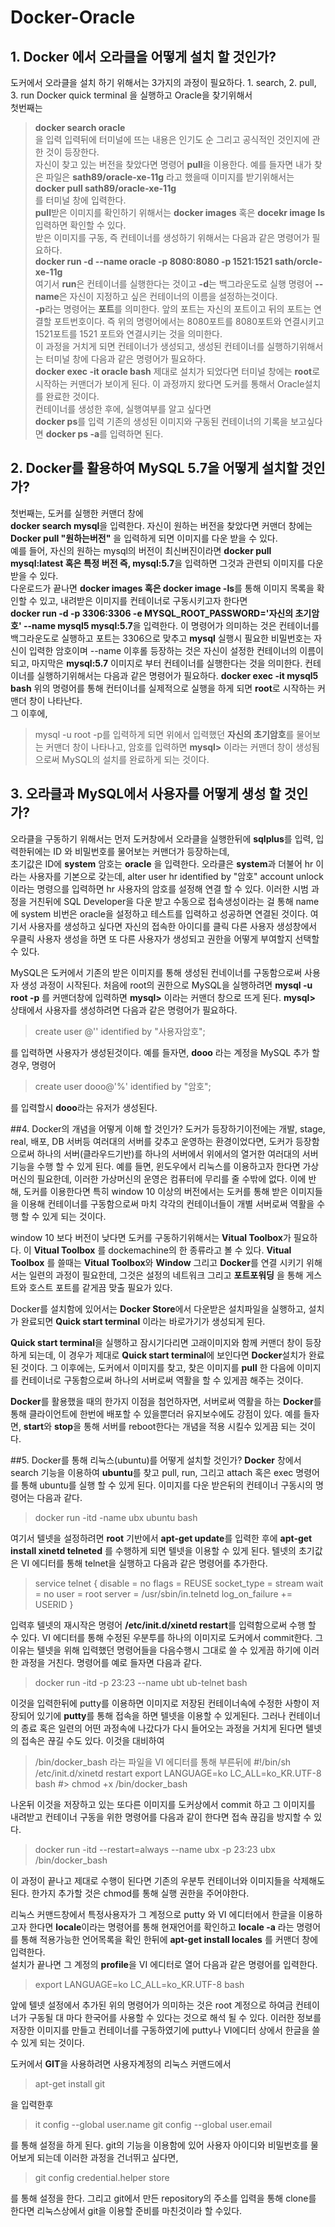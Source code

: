 # Docker-Oracle
## 1. Docker 에서 오라클을 어떻게 설치 할 것인가?
도커에서 오라클을 설치 하기 위해서는 3가지의 과정이 필요하다. 1. search, 2. pull, 3. run
Docker quick terminal 을 실행하고 Oracle을 찾기위해서  
첫번째는      
>**docker search oracle**   
을 입력
입력뒤에 터미널에 뜨는 내용은 인기도 순 그리고 공식적인 것인지에 관한 것이 등장한다.  
자신이 찾고 있는 버전을 찾았다면 명령어 **pull**을 이용한다.
예를 들자면 내가 찾은 파일은 **sath89/oracle-xe-11g** 라고 했을때 이미지를 받기위해서는  
>**docker pull sath89/oracle-xe-11g**   
를 터미널 창에 입력한다.      
**pull**받은 이미지를 확인하기 위해서는 **docker images** 혹은 **docekr image ls** 입력하면 확인할 수 있다.     
받은 이미지를 구동, 즉 컨테이너를 생성하기 위해서는 다음과 같은 명령어가 필요하다.   
>**docker run -d --name oracle -p 8080:8080 -p 1521:1521 sath/orcle-xe-11g**    
여기서 **run**은 컨테이너를 실행한다는 것이고 **-d**는 백그라운도로 실행 명령어 **--name**은 자신이 지정하고 싶은 컨테이너의 이름을 설정하는것이다.    
**-p**라는 명령어는 **포트**를 의미한다. 앞의 포트는 자신의 포트이고 뒤의 포트는 연결할 포트번호이다. 즉 위의 명령어에서는 8080포트를 8080포트와 연결시키고 1521포트를 1521 포트와 연결시키는 것을 의미한다.    
이 과정을 거치게 되면 컨테이너가 생성되고, 생성된 컨테이너를 실행하기위해서는 터미널 창에 다음과 같은 명령어가 필요하다.      
**docker exec -it oracle bash** 
제대로 설치가 되었다면 터미널 창에는 **root**로 시작하는 커맨더가 보이게 된다. 이 과정까지 왔다면 도커를 통해서 Oracle설치를 완료한 것이다.  
컨테이너를 생성한 후에, 실행여부를 알고 싶다면  
**docker ps**를 입력 
기존의 생성된 이미지와 구동된 컨테이너의 기록을 보고싶다면 
**docker ps -a**를 입력하면 된다. 

## 2. Docker를 활용하여 MySQL 5.7을 어떻게 설치할 것인가?   
첫번째는, 도커를 실행한 커맨더 창에  
**docker search mysql**을 입력한다. 자신이 원하는 버전을 찾았다면 커맨더 창에는
**Docker pull "원하는버전"** 을 입력하게 되면 이미지를 다운 받을 수 있다.  
예를 들어, 자신의 원하는 mysql의 버전이 최신버진이라면 
**docker pull mysql:latest 혹은 특정 버전 즉, mysql:5.7**을 입력하면 그것과 관련되 이미지를 다운받을 수 있다.  
다운로드가 끝나면 **docker images 혹은 docker image -ls**를 통해 이미지 목록을 확인할 수 있고, 내려받은 이미지를 컨테이너로 구동시키고자 한다면  
**docker run -d -p 3306:3306 -e MYSQL_ROOT_PASSWORD='자신의 초기암호' --name mysql5 mysql:5.7**을 입력한다. 
이 명령어가 의미하는 것은 컨테이너를 백그라운도로 실행하고 포트는 3306으로 맞추고 **mysql** 실행시 필요한 비밀번호는 자신이 입력한 암호이며 --name 이후롤 등장하는 것은 자신이 설정한 컨테이너의 이름이 되고, 마지막은 **mysql:5.7** 이미지로 부터 컨테이너를 실행한다는 것을 의미한다. 
컨테이너를 실행하기위해서는 다음과 같은 명령어가 필요하다. 
**docker exec -it mysql5 bash** 
위의 명령어를 통해 컨터이너를 실제적으로 실행을 하게 되면 **root**로 시작하는 커맨더 창이 나타난다.  
그 이후에,  
>mysql -u root -p를 입력하게 되면 위에서 입력했던 **자신의 초기암호**를 물어보는 커맨더 창이 나타나고, 
암호를 입력하면 **mysql>** 이라는 커맨더 창이 생성됨으로써 MySQL의 설치를 완료하게 되는 것이다.   

## 3. 오라클과 MySQL에서 사용자를 어떻게 생성 할 것인가?   
오라클을 구동하기 위해서는 먼저 도커창에서 오라클을 실행한뒤에 **sqlplus**를 입력, 입력한뒤에는 ID 와 비밀번호를 물어보는 커맨더가 등장하는데,  
초기값은 ID에 **system** 암호는 **oracle** 을 입력한다. 
오라클은 **system**과 더불어 hr 이라는 사용자를 기본으로 갖는데,  alter user hr identified by "암호" account unlock 이라는 명령으를 입력하면 hr 사용자의 암호를 설정해 연결 할 수 있다. 
이러한 시범 과정을 거친뒤에 SQL Developer을 다운 받고 수동으로 접속생성이라는 걸 통해 name에 system 비번은 oracle을 설정하고 테스트를 입력하고 성공하면 연결된 것이다. 여기서 사용자를 생성하고 싶다면 자신의 접속한 아이디를 클릭 다른 사용자 생성창에서 우클릭 사용자 생성을 하면 또 다른 사용자가 생성되고 권한을 어떻게 부여할지 선택할 수 있다. 

MySQL은 도커에서 기존의 받은 이미지를 통해 생성된 컨네이너를 구동함으로써 사용자 생성 과정이 시작된다. 처음에 root의 권한으로 MySQL을 실행하려면   **mysql -u root -p** 를 커맨더창에 입력하면 **mysql>** 이라는 커맨더 창으로 뜨게 된다.    **mysql>** 상태에서 사용자를 생성하려면 다음과 같은 명령어가 필요하다.    
>create user <user-name>@'<host>' identified by "사용자암호";  

를 입력하면 사용자가 생성된것이다. 
예를 들자면, **dooo** 라는 계정을 MySQL 추가 할 경우, 명령어
>create user dooo@'%' identified by "암호"; 

를 입력할시 **dooo**라는 유저가 생성된다. 

##4. Docker의 개념을 어떻게 이해 할 것인가?
도커가 등장하기이전에는 개발, stage, real, 배포, DB 서버등 여러대의 서버를 갖추고 운영하는 환경이었다면, 도커가 등장함으로써 하나의 서버(클라우드기반)를 하나의 서버에서 위에서의 열거한 여러대의 서버기능을 수행 할 수 있게 된다. 예를 들면, 윈도우에서 리눅스를 이용하고자 한다면 가상머신의 필요한데, 이러한 가상머신의 운영은 컴퓨터에 무리를 줄 수밖에 없다. 이에 반해, 도커를 이용한다면 특히 window 10 이상의 버전에서는 도커를 통해 받은 이미지들을 이용해 컨테이너를 구동함으로써 마치 각각의 컨테이너들이 개별 서버로써 역활을 수행 할 수 있게 되는 것이다.    

window 10 보다 버전이 낮다면 도커를 구동하기위해서는 **Vitual Toolbox**가 필요하다. 이 **Vitual Toolbox** 를 dockemachine의 한 종류라고 볼 수 있다. **Vitual Toolbox** 를 쓸때는 **Vitual Toolbox**와 **Window** 그리고 **Docker**를 연결 시키기 위해서는 일련의 과정이 필요한데, 그것은 설정의 네트워크 그리고 **포트포워딩** 을 통해 게스트와 호스트 포트를 같게끔 맞출 필요가 있다.   

Docker를 설치함에 있어서는 **Docker Store**에서 다운받은 설치파일을 실행하고, 설치가 완료되면 **Quick start terminal** 이라는 바로가기가 생성되게 된다.    

**Quick start terminal**을 실행하고 잠시기다리면 고래이미지와 함께 커맨더 창이 등장하게 되는데, 이 경우가 제대로 **Quick start terminal**에 보인다면 **Docker**설치가 완료된 것이다. 그 이후에는, 도커에서 이미지를 찾고, 찾은 이미지를 **pull** 한 다음에 이미지를 컨테이너로 구동함으로써 하나의 서버로써 역활을 할 수 있게끔 해주는 것이다. 

**Docker**를 활용했을 때의 한가지 이점을 첨언하자면, 서버로써 역활을 하는 **Docker**를 통해 클라이언트에 한번에 배포할 수 있을뿐더러 유지보수에도 강점이 있다. 예를 들자면, **start**와 **stop**을 통해 서버를 reboot한다는 개념을 적용 시킬수 있게끔 되는 것이다. 

##5. Docker를 통해 리눅스(ubuntu)를 어떻게 설치할 것인가?
**Docker** 창에서 search 기능을 이용하여 **ubuntu**를 찾고 pull, run, 그리고 attach 혹은 exec 명령어를 통해 ubuntu를 실행 할 수 있게 된다.
이미지를 다운 받은뒤의 컨테이너 구동시의 명령어는 다음과 같다. 
>docker run -itd -name ubx ubuntu bash    

여기서 텔넷을 설정하려면 **root** 기반에서 **apt-get update**를 입력한 후에 **apt-get install xinetd telneted** 를 수행하게 되면 텔넷을 이용할 수 있게 된다. 텔넷의 초기값은 VI 에디터를 통해 telnet을 실행하고 다음과 같은 명령어를 추가한다.  

>service telnet
{
    disable = no
    flags = REUSE
    socket_type = stream
    wait = no
    user = root
    server = /usr/sbin/in.telnetd
    log_on_failure += USERID
}


입력후 텔넷의 재시작은 명령어  **/etc/init.d/xinetd restart**를 입력함으로써 수행 할 수 있다. VI 에디터를 통해 수정된 우분투를 하나의 이미지로 도커에서 commit한다. 그 이유는 텔넷을 위해 입력했던 명령어들을 다음수행시 그대로 쓸 수 있게끔 하기에 이러한 과정을 거친다. 명령어를 예로 들자면 다음과 같다. 

>docker run -itd -p 23:23 --name ubt ub-telnet bash

이것을 입력한뒤에 putty를 이용하면 이미지로 저장된 컨테이너속에 수정한 사항이 저장되어 있기에 **putty**를 통해 접속을 하면 텔넷을 이용할 수 있게된다. 그러나 컨테이너의 종료 혹은 일련의 어떤 과정속에 나갔다가 다시 들어오는 과정을 거치게 된다면 텔넷의 접속은 끊길 수도 있다. 이것을 대비하여 
>/bin/docker_bash 라는 파일을 VI 에디터를 통해 부른뒤에 
#!/bin/sh
/etc/init.d/xinetd restart
export LANGUAGE=ko
LC_ALL=ko_KR.UTF-8 bash
#> chmod +x /bin/docker_bash


나온뒤 이것을 저장하고 있는 또다른 이미지를 도커상에서 commit 하고 그 이미지를 내려받고 컨테이너 구동을 위한 명령어를 다음과 같이 한다면 접속 끊김을 방지할 수 있다. 
> docker run -itd --restart=always --name ubx -p 23:23 ubx /bin/docker_bash


이 과정이 끝나고 제대로 수행이 된다면 기존의 우분투 컨테이너와 이미지들을 삭제해도 된다. 한가지 추가할 것은 chmod를 통해 실행 권한을 주어야한다.

리눅스 커맨드창에서 특정사용자가 그 계정으로 putty 와 VI 에디터에서 한글을 이용하고자 한다면 **locale**이라는 명령어를 통해 현재언어를 확인하고 **locale -a** 라는 명령어를 통해 적용가능한 언어목록을 확인 한뒤에 **apt-get install locales** 를 커맨더 창에 입력한다.   
설치가 끝나면 그 계정의 **profile**을 VI 에디터로 열어 다음과 같은 명령어를 입력한다. 

>export LANGUAGE=ko
LC_ALL=ko_KR.UTF-8 bash


앞에 텔넷 설정에서 추가된 위의 명령어가 의미하는 것은 root 계정으로 하여금 컨테이너가 구동될 대 마다 한국어를 사용할 수 있다는 것으로 해석 될 수 있다. 이러한 정보를 저장한 이미지를 만들고 컨테이너를 구동하였기에 putty나 VI에디터 상에서 한글을 쓸 수 있게 되는 것이다. 

도커에서 **GIT**을 사용하려면 사용자계정의 리눅스 커맨드에서 
> apt-get install git 

을 입력한후 
>it config --global user.name <github-username>
git config --global user.email <email>
  
를 통해 설정을 하게 된다. git의 기능을 이용함에 있어 사용자 아이디와 비밀번호를 물어보게 되는데 이러한 과정을 건너뛰고 싶다면,    
>git config credential.helper store

를 통해 설정을 한다. 그리고 git에서 만든 repository의 주소를 입력을 통해 clone를 한다면 리눅스상에서 git을 이용할 준비를 마친것이라 할 수있다. 
